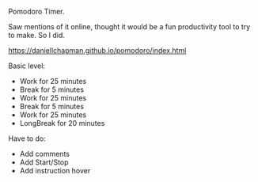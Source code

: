Pomodoro Timer.

Saw mentions of it online, thought it would be a fun productivity tool to try to make. So I did.

https://daniellchapman.github.io/pomodoro/index.html

Basic level: 

* Work for 25 minutes
* Break for 5 minutes
* Work for 25 minutes
* Break for 5 minutes
* Work for 25 minutes
* LongBreak for 20 minutes

Have to do:

* Add comments
* Add Start/Stop
* Add instruction hover
